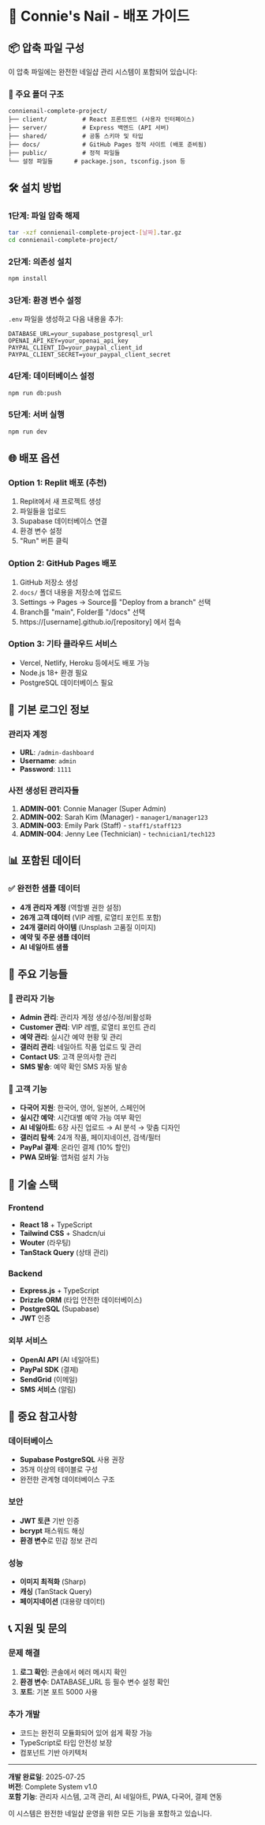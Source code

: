 # 🚀 Connie's Nail - 배포 가이드

## 📦 압축 파일 구성

이 압축 파일에는 완전한 네일샵 관리 시스템이 포함되어 있습니다:

### 📁 주요 폴더 구조
```
connienail-complete-project/
├── client/          # React 프론트엔드 (사용자 인터페이스)
├── server/          # Express 백엔드 (API 서버)
├── shared/          # 공통 스키마 및 타입
├── docs/            # GitHub Pages 정적 사이트 (배포 준비됨)
├── public/          # 정적 파일들
└── 설정 파일들      # package.json, tsconfig.json 등
```

## 🛠️ 설치 방법

### 1단계: 파일 압축 해제
```bash
tar -xzf connienail-complete-project-[날짜].tar.gz
cd connienail-complete-project/
```

### 2단계: 의존성 설치
```bash
npm install
```

### 3단계: 환경 변수 설정
`.env` 파일을 생성하고 다음 내용을 추가:
```
DATABASE_URL=your_supabase_postgresql_url
OPENAI_API_KEY=your_openai_api_key
PAYPAL_CLIENT_ID=your_paypal_client_id
PAYPAL_CLIENT_SECRET=your_paypal_client_secret
```

### 4단계: 데이터베이스 설정
```bash
npm run db:push
```

### 5단계: 서버 실행
```bash
npm run dev
```

## 🌐 배포 옵션

### Option 1: Replit 배포 (추천)
1. Replit에서 새 프로젝트 생성
2. 파일들을 업로드
3. Supabase 데이터베이스 연결
4. 환경 변수 설정
5. "Run" 버튼 클릭

### Option 2: GitHub Pages 배포
1. GitHub 저장소 생성
2. `docs/` 폴더 내용을 저장소에 업로드
3. Settings → Pages → Source를 "Deploy from a branch" 선택
4. Branch를 "main", Folder를 "/docs" 선택
5. https://[username].github.io/[repository] 에서 접속

### Option 3: 기타 클라우드 서비스
- Vercel, Netlify, Heroku 등에서도 배포 가능
- Node.js 18+ 환경 필요
- PostgreSQL 데이터베이스 필요

## 🔑 기본 로그인 정보

### 관리자 계정
- **URL**: `/admin-dashboard`
- **Username**: `admin`
- **Password**: `1111`

### 사전 생성된 관리자들
1. **ADMIN-001**: Connie Manager (Super Admin)
2. **ADMIN-002**: Sarah Kim (Manager) - `manager1/manager123`
3. **ADMIN-003**: Emily Park (Staff) - `staff1/staff123`
4. **ADMIN-004**: Jenny Lee (Technician) - `technician1/tech123`

## 📊 포함된 데이터

### ✅ 완전한 샘플 데이터
- **4개 관리자 계정** (역할별 권한 설정)
- **26개 고객 데이터** (VIP 레벨, 로열티 포인트 포함)
- **24개 갤러리 아이템** (Unsplash 고품질 이미지)
- **예약 및 주문 샘플 데이터**
- **AI 네일아트 샘플**

## 🎯 주요 기능들

### 🏢 관리자 기능
- **Admin 관리**: 관리자 계정 생성/수정/비활성화
- **Customer 관리**: VIP 레벨, 로열티 포인트 관리
- **예약 관리**: 실시간 예약 현황 및 관리
- **갤러리 관리**: 네일아트 작품 업로드 및 관리
- **Contact US**: 고객 문의사항 관리
- **SMS 발송**: 예약 확인 SMS 자동 발송

### 👥 고객 기능
- **다국어 지원**: 한국어, 영어, 일본어, 스페인어
- **실시간 예약**: 시간대별 예약 가능 여부 확인
- **AI 네일아트**: 6장 사진 업로드 → AI 분석 → 맞춤 디자인
- **갤러리 탐색**: 24개 작품, 페이지네이션, 검색/필터
- **PayPal 결제**: 온라인 결제 (10% 할인)
- **PWA 모바일**: 앱처럼 설치 가능

## 🔧 기술 스택

### Frontend
- **React 18** + TypeScript
- **Tailwind CSS** + Shadcn/ui
- **Wouter** (라우팅)
- **TanStack Query** (상태 관리)

### Backend
- **Express.js** + TypeScript
- **Drizzle ORM** (타입 안전한 데이터베이스)
- **PostgreSQL** (Supabase)
- **JWT** 인증

### 외부 서비스
- **OpenAI API** (AI 네일아트)
- **PayPal SDK** (결제)
- **SendGrid** (이메일)
- **SMS 서비스** (알림)

## 🚨 중요 참고사항

### 데이터베이스
- **Supabase PostgreSQL** 사용 권장
- 35개 이상의 테이블로 구성
- 완전한 관계형 데이터베이스 구조

### 보안
- **JWT 토큰** 기반 인증
- **bcrypt** 패스워드 해싱
- **환경 변수**로 민감 정보 관리

### 성능
- **이미지 최적화** (Sharp)
- **캐싱** (TanStack Query)
- **페이지네이션** (대용량 데이터)

## 📞 지원 및 문의

### 문제 해결
1. **로그 확인**: 콘솔에서 에러 메시지 확인
2. **환경 변수**: DATABASE_URL 등 필수 변수 설정 확인
3. **포트**: 기본 포트 5000 사용

### 추가 개발
- 코드는 완전히 모듈화되어 있어 쉽게 확장 가능
- TypeScript로 타입 안전성 보장
- 컴포넌트 기반 아키텍처

---

**개발 완료일**: 2025-07-25  
**버전**: Complete System v1.0  
**포함 기능**: 관리자 시스템, 고객 관리, AI 네일아트, PWA, 다국어, 결제 연동

이 시스템은 완전한 네일샵 운영을 위한 모든 기능을 포함하고 있습니다.